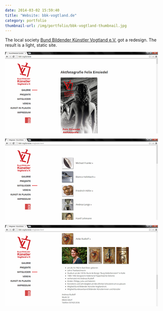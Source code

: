 ```yaml
---
date: 2014-03-02 15:59:40
title: "Website: bbk-vogtland.de"
category: portfolio
thumbnail-url: /img/portfolio/bbk-vogtland-thumbnail.jpg
---
```

The local society [Bund Bildender Künstler Vogtland e.V.](http://bbk-vogtland.de) got a redesign. The result is a light, static site.

![BBK Vogtland homepage](/img/portfolio/bbk-vogtland-1.jpg)

![BBK Vogtland members page](/img/portfolio/bbk-vogtland-2.jpg)

![BBK Vogtland detail view for members page](/img/portfolio/bbk-vogtland-3.jpg)
